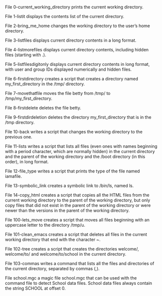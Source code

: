File 0-current_working_directory prints the current working directory.

File 1-listit displays the contents list of the current directory.

File 2-bring_me_home changes the working directory to the user’s home directory.

File 3-listfiles displays current directory contents in a long format.

File 4-listmorefiles displays current directory contents, including hidden files (starting with .).

File 5-listfilesdigitonly displays current directory contents in long format, with user and group IDs displayed numerically and hidden files.

File 6-firstdirectory creates a script that creates a directory named my_first_directory in the /tmp/ directory.

File 7-movethatfile moves the file betty from /tmp/ to /tmp/my_first_directory.

File 8-firstdelete deletes the file betty.

File 9-firstdirdeletion deletes the directory my_first_directory that is in the /tmp directory.

File 10-back writes a script that changes the working directory to the previous one.

File 11-lists writes a script that lists all files (even ones with names beginning with a period character, which are normally hidden) in the current directory and the parent of the working directory and the /boot directory (in this order), in long format.

File 12-file_type writes a script that prints the type of the file named iamafile.

File 13-symbolic_link creates a symbolic link to /bin/ls, named ls.

File 14-copy_html creates a script that copies all the HTML files from the current working directory to the parent of the working directory, but only copy files that did not exist in the parent of the working directory or were newer than the versions in the parent of the working directory.

File 100-lets_move creates a script that moves all files beginning with an uppercase letter to the directory /tmp/u.

File 101-clean_emacs creates a script that deletes all files in the current working directory that end with the character ~.

File 102-tree creates a script that creates the directories welcome/, welcome/to/ and welcome/to/school in the current directory.

File 103-commas writes a command that lists all the files and directories of the current directory, separated by commas (,).

File school.mgc a magic file school.mgc that can be used with the command file to detect School data files. School data files always contain the string SCHOOL at offset 0.
